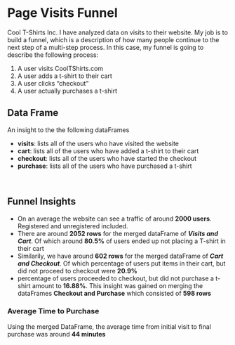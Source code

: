# Page Visits Funnel
Cool T-Shirts Inc. I have analyzed data on visits to their website. My job is to build a funnel, which is a description of how many people continue to the next step of a multi-step process.
In this case, my funnel is going to describe the following process:
1.	A user visits CoolTShirts.com
2.	A user adds a t-shirt to their cart
3.	A user clicks “checkout”
4.	A user actually purchases a t-shirt

## Data Frame

An insight to the the following dataFrames
- **visits**:  lists all of the users who have visited the website
- **cart**: lists all of the users who have added a t-shirt to their cart
- **checkout**: lists all of the users who have started the checkout
- **purchase**: lists all of the users who have purchased a t-shirt

![]()
![]()

## Funnel Insights
 - On an average the website can see a traffic of around **2000 users**. Registered and unregistered included. 
 - There are around **2052 rows** for the merged dataFrame of ***Visits and Cart***. Of which around **80.5%** of users ended up not placing a T-shirt in their cart
 - Similarily, we have around **602 rows** for the merged dataFrame of ***Cart and Checkout***. Of which percentage of users put items in their cart, but did not proceed to checkout were **20.9%**
 - percentage of users proceeded to checkout, but did not purchase a t-shirt amount to **16.88%**. This insight was gained on merging the dataFrames **Checkout and Purchase** which consisted of **598 rows**
 
### Average Time to Purchase
Using the merged DataFrame, the average time from initial visit to final purchase was around **44 minutes**